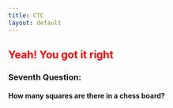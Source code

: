 ```yaml
---
title: CTC
layout: default
---
```

<h2 style="color: red">Yeah! You got it right</h2>
<h3>Seventh Question:</h3>
<h4>How many squares are there in a chess board?</h4>